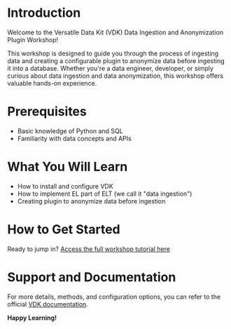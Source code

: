 # Introduction

Welcome to the Versatile Data Kit (VDK) Data Ingestion and Anonymization Plugin Workshop! 

This workshop is designed to guide you through the process of ingesting data and creating a configurable plugin to anonymize data before ingesting it into a database. 
Whether you're a data engineer, developer, or simply curious about data ingestion and data anonymization, this workshop offers valuable hands-on experience.

# Prerequisites

- Basic knowledge of Python and SQL
- Familiarity with data concepts and APIs

# What You Will Learn

- How to install and configure VDK
- How to implement EL part of ELT (we call it "data ingestion")
- Creating plugin to anonymize data before ingestion

# How to Get Started

Ready to jump in? [Access the full workshop tutorial here](https://colab.research.google.com/github/vmware/versatile-data-kit/blob/main/events/workshops/ingest-anonymize/IngestAndAnonymizeWorkshop.ipynb)

# Support and Documentation

For more details, methods, and configuration options, you can refer to the official [VDK documentation](https://github.com/vmware/versatile-data-kit).

**Happy Learning!**
